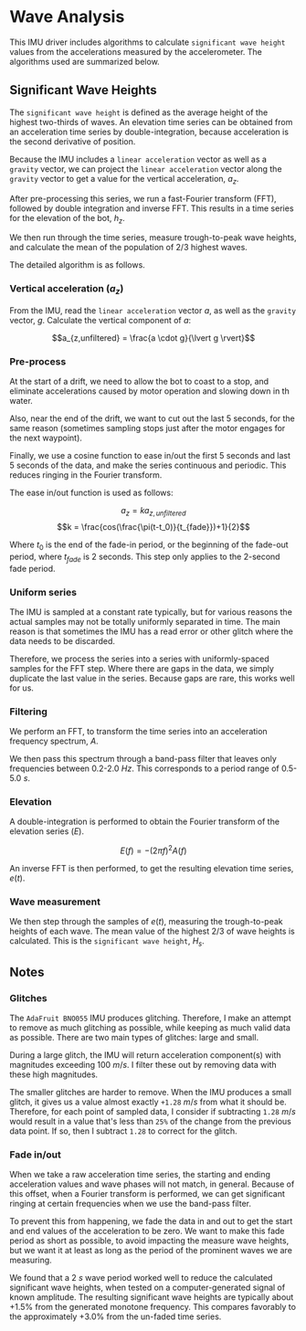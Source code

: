 # Wave Analysis

This IMU driver includes algorithms to calculate `significant wave height` values from the accelerations measured by the accelerometer.  The algorithms used are summarized below.

## Significant Wave Heights

The `significant wave height` is defined as the average height of the highest two-thirds of waves.  An elevation time series can be obtained from an acceleration time series by double-integration, because acceleration is the second derivative of position.

Because the IMU includes a `linear acceleration` vector as well as a `gravity` vector, we can project the `linear acceleration` vector along the `gravity` vector to get a value for the vertical acceleration, $a_z$.

After pre-processing this series, we run a fast-Fourier transform (FFT), followed by double integration and inverse FFT.  This results in a time series for the elevation of the bot, $h_z$.

We then run through the time series, measure trough-to-peak wave heights, and calculate the mean of the population of 2/3 highest waves.

The detailed algorithm is as follows.

### Vertical acceleration ($a_z$)

From the IMU, read the `linear acceleration` vector $a$, as well as the `gravity` vector, $g$.  Calculate the vertical component of $a$:

$$a_{z,unfiltered} = \frac{a \cdot g}{\lvert g \rvert}$$

### Pre-process ###

At the start of a drift, we need to allow the bot to coast to a stop, and eliminate accelerations caused by motor operation and slowing down in th water.

Also, near the end of the drift, we want to cut out the last 5 seconds, for the same reason (sometimes sampling stops just after the motor engages for the next waypoint).

Finally, we use a cosine function to ease in/out the first 5 seconds and last 5 seconds of the data, and make the series continuous and periodic.  This reduces ringing in the Fourier transform.

The ease in/out function is used as follows:

$$a_z = ka_{z,unfiltered}$$
$$k = \frac{cos(\frac{\pi(t-t_0)}{t_{fade}})+1}{2}$$

Where $t_0$ is the end of the fade-in period, or the beginning of the fade-out period, where $t_{fade}$ is 2 seconds.  This step only applies to the 2-second fade period.

### Uniform series ###

The IMU is sampled at a constant rate typically, but for various reasons the actual samples may not be totally uniformly separated in time.  The main reason is that sometimes the IMU has a read error or other glitch where the data needs to be discarded.

Therefore, we process the series into a series with uniformly-spaced samples for the FFT step.  Where there are gaps in the data, we simply duplicate the last value in the series.  Because gaps are rare, this works well for us.

### Filtering ###

We perform an FFT, to transform the time series into an acceleration frequency spectrum, $A$.

We then pass this spectrum through a band-pass filter that leaves only frequencies between 0.2-2.0 $Hz$.  This corresponds to a period range of 0.5-5.0 $s$.

### Elevation ###

A double-integration is performed to obtain the Fourier transform of the elevation series ($E$).

$$ E(f) = -(2\pi f)^2 A(f)$$

An inverse FFT is then performed, to get the resulting elevation time series, $e(t)$.

### Wave measurement ###

We then step through the samples of $e(t)$, measuring the trough-to-peak heights of each wave.  The mean value of the highest 2/3 of wave heights is calculated.  This is the `significant wave height`, $H_s$.

## Notes ##

### Glitches ###

The `AdaFruit BNO055` IMU produces glitching.  Therefore, I make an attempt to remove as much glitching as possible, while keeping as much valid data as possible.  There are two main types of glitches:  large and small.

During a large glitch, the IMU will return acceleration component(s) with magnitudes exceeding 100 $m/s$.  I filter these out by removing data with these high magnitudes.

The smaller glitches are harder to remove.  When the IMU produces a small glitch, it gives us a value almost exactly `+1.28` $m/s$ from what it should be.  Therefore, for each point of sampled data, I consider if subtracting `1.28` $m/s$ would result in a value that's less than `25%` of the change from the previous data point.  If so, then I subtract `1.28` to correct for the glitch.

### Fade in/out ###

When we take a raw acceleration time series, the starting and ending acceleration values and wave phases will not match, in general.  Because of this offset, when a Fourier transform is performed, we can get significant ringing at certain frequencies when we use the band-pass filter.

To prevent this from happening, we fade the data in and out to get the start and end values of the acceleration to be zero.  We want to make this fade period as short as possible, to avoid impacting the measure wave heights, but we want it at least as long as the period of the prominent waves we are measuring.

We found that a 2 $s$ wave period worked well to reduce the calculated significant wave heights, when tested on a computer-generated signal of known amplitude.  The resulting significant wave heights are typically about +1.5% from the generated monotone frequency.  This compares favorably to the approximately +3.0% from the un-faded time series.
